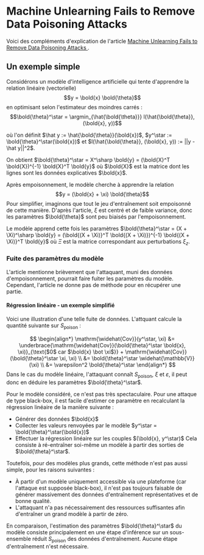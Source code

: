 
# Machine Unlearning Fails to Remove Data Poisoning Attacks


Voici des compléments d'explication de l'article [Machine Unlearning Fails to Remove Data Poisoning Attacks
](https://arxiv.org/abs/2406.17216).

## Un exemple simple

Considérons un modèle d'intelligence artificielle qui tente d'apprendre la relation linéaire (vectorielle)
$$y = \bold{x} \bold{\theta}$$
en optimisant selon l'estimateur des moindres carrés :
$$\bold{\theta}^\star = \argmin_{\hat{\bold{\theta}}} l(\hat{\bold{\theta}}, (\bold{x}, y))$$

où l'on définit $\hat y := \hat{\bold{\theta}}(\bold{x})$, $y^\star := \bold{\theta}^\star(\bold{x})$ et $l(\hat{\bold{\theta}}, (\bold{x}, y)) := ||y - \hat y||^2$.

On obtient $\bold{\theta}^\star = X^\sharp \bold{y} = (\bold{X}^T \bold{X})^{-1} \bold{X}^T \bold{y}$ où $\bold{X}$ est la matrice dont les lignes sont les données explicatives $\bold{x}$.

Après empoisonnement, le modèle cherche à apprendre la relation
$$y = (\bold{x} + \xi) \bold{\theta}$$
Pour simplifier, imaginons que tout le jeu d'entraînement soit empoisonné de cette manière. D'après l'article, $\xi$ est centré et de faible variance, donc les paramètres $\bold{\theta}$ sont peu biaisés par l'empoisonnement.

Le modèle apprend cette fois les paramètres $\bold{\theta}^\star = (X + \Xi)^\sharp \bold{y} = (\bold{(X + \Xi)}^T \bold{(X + \Xi)})^{-1} \bold{(X + \Xi)}^T \bold{y}$ où $\Xi$ est la matrice correspondant aux perturbations $\xi_z$.


### Fuite des paramètres du modèle

L'article mentionne brièvement que l'attaquant, muni des données d'empoisonnement, pourrait faire fuiter les paramètres du modèle. Cependant, l'article ne donne pas de méthode pour en récupérer une partie.

#### Régression linéaire - un exemple simplifié

Voici une illustration d'une telle fuite de données. L'attquant calcule la quantité suivante sur $S_{\mathrm{poison}}$ :

$$
\begin{align*}
\mathrm{\widehat{Cov}}(y^\star, \xi) &= \underbrace{\mathrm{\widehat{Cov}}(\bold{\theta}^\star \bold{x}, \xi)}_{\text{$0$ car $\bold{x} \bot \xi$}} + \mathrm{\widehat{Cov}}(\bold{\theta}^\star \xi, \xi) \\
    &= \bold{\theta}^\star \widehat{\mathbb{V}}(\xi) \\
    &= \varepsilon^2 \bold{\theta}^\star
\end{align*}
$$
Dans le cas du modèle linéaire, l'attaquant connaît $S_{\mathrm{poison}}$, $\xi$ et $\varepsilon$, il peut donc en déduire les paramètres $\bold{\theta}^\star$.

Pour le modèle considéré, ce n'est pas très spectaculaire. Pour une attaque de type black-box, il est facile d'estimer ce paramètre en recalculant la régression linéaire de la manière suivante :
- Générer des données $\bold{x}$
- Collecter les valeurs renvoyées par le modèle $y^\star = \bold{\theta}^\star(\bold{x})$
- Effectuer la régression linéaire sur les couples $(\bold{x}, y^\star)$
Cela consiste à ré-entraîner soi-même un modèle à partir des sorties de $\bold{\theta}^\star$.

Toutefois, pour des modèles plus grands, cette méthode n'est pas aussi simple, pour les raisons suivantes :
- À partir d'un modèle uniquement accessible via une plateforme (car l'attaque est supposée black-box), il n'est pas toujours
faisable de générer massivement des données d'entraînement représentatives et de bonne qualité.
- L'attaquant n'a pas nécessairement des ressources suffisantes afin d'entraîner un grand modèle à partir de zéro.

En comparaison, l'estimation des paramètres $\bold{\theta}^\star$ du modèle consiste principalement en une étape d'inférence sur un sous-ensemble réduit $S_{\mathrm{poison}}$ des données d'entraînement. Aucune étape d'entraînement n'est nécessaire.
